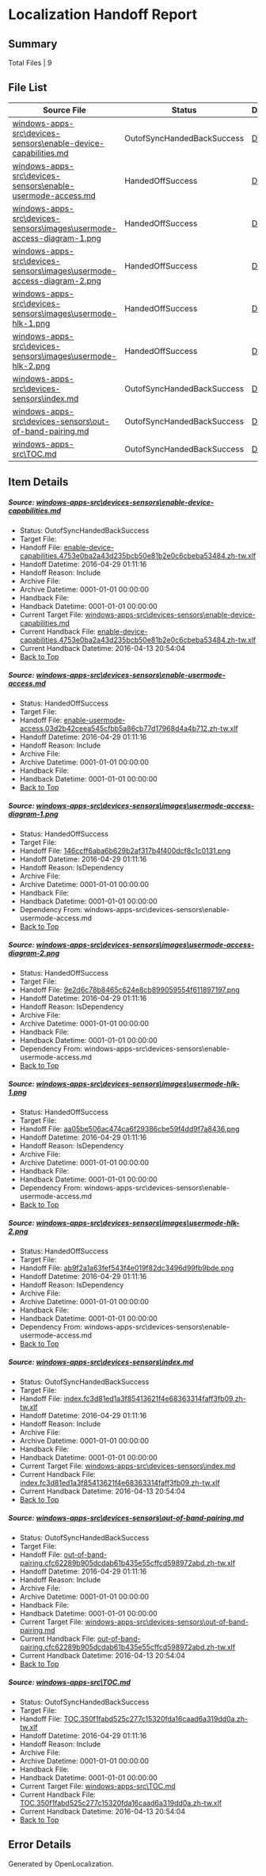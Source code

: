 # <a name='report-top'></a> Localization Handoff Report

## Summary
 Total Files | 9

## File List
 Source File | Status | Details 
 ----------- | ------ | ------- 
 [windows-apps-src\devices-sensors\enable-device-capabilities.md](https://github.com/Microsoft/windows-apps/blob/512b89027f6b707de346fffe104f165074fabcea/windows-apps-src/devices-sensors/enable-device-capabilities.md) | OutofSyncHandedBackSuccess | [Details](#01ccd8dea8b19a52867ce89ba2eb9a1fb2d2a72f2012)
 [windows-apps-src\devices-sensors\enable-usermode-access.md](https://github.com/Microsoft/windows-apps/blob/d6757aba4be1a9e326e9e0dade16663286d24f72/windows-apps-src/devices-sensors/enable-usermode-access.md) | HandedOffSuccess | [Details](#6fd95a8afe8dc9e130a6724d8b6d6c21bf7f701b2013)
 [windows-apps-src\devices-sensors\images\usermode-access-diagram-1.png](https://github.com/Microsoft/windows-apps/blob/c2b981fd795c66e20991a9817d05834772f96cdb/windows-apps-src/devices-sensors/images/usermode-access-diagram-1.png) | HandedOffSuccess | [Details](#146ccff6aba6b629b2af317b4f400dcf8c1c01312044)
 [windows-apps-src\devices-sensors\images\usermode-access-diagram-2.png](https://github.com/Microsoft/windows-apps/blob/c2b981fd795c66e20991a9817d05834772f96cdb/windows-apps-src/devices-sensors/images/usermode-access-diagram-2.png) | HandedOffSuccess | [Details](#9e2d6c78b8465c624e8cb899059554f6118971972045)
 [windows-apps-src\devices-sensors\images\usermode-hlk-1.png](https://github.com/Microsoft/windows-apps/blob/c2b981fd795c66e20991a9817d05834772f96cdb/windows-apps-src/devices-sensors/images/usermode-hlk-1.png) | HandedOffSuccess | [Details](#aa05be506ac474ca6f29386cbe59f4dd9f7a84362046)
 [windows-apps-src\devices-sensors\images\usermode-hlk-2.png](https://github.com/Microsoft/windows-apps/blob/c2b981fd795c66e20991a9817d05834772f96cdb/windows-apps-src/devices-sensors/images/usermode-hlk-2.png) | HandedOffSuccess | [Details](#ab9f2a1a63fef543f4e019f82dc3496d99fb9bde2047)
 [windows-apps-src\devices-sensors\index.md](https://github.com/Microsoft/windows-apps/blob/d6757aba4be1a9e326e9e0dade16663286d24f72/windows-apps-src/devices-sensors/index.md) | OutofSyncHandedBackSuccess | [Details](#ae6ab11963ed06083e581ce42f39ce483d53e0d62048)
 [windows-apps-src\devices-sensors\out-of-band-pairing.md](https://github.com/Microsoft/windows-apps/blob/512b89027f6b707de346fffe104f165074fabcea/windows-apps-src/devices-sensors/out-of-band-pairing.md) | OutofSyncHandedBackSuccess | [Details](#a93b3c07a42ffb9dc45d3ad3b296700470af6d2f2049)
 [windows-apps-src\TOC.md](https://github.com/Microsoft/windows-apps/blob/d6757aba4be1a9e326e9e0dade16663286d24f72/windows-apps-src/TOC.md) | OutofSyncHandedBackSuccess | [Details](#79534f842990f06c2e6e31f3f1924e82c53b42693729)

## Item Details
##### <a name='01ccd8dea8b19a52867ce89ba2eb9a1fb2d2a72f2012'></a> Source: [windows-apps-src\devices-sensors\enable-device-capabilities.md](https://github.com/Microsoft/windows-apps/blob/512b89027f6b707de346fffe104f165074fabcea/windows-apps-src/devices-sensors/enable-device-capabilities.md)
* Status: OutofSyncHandedBackSuccess
* Target File: 
* Handoff File: [enable-device-capabilities.4753e0ba2a43d235bcb50e81b2e0c6cbeba53484.zh-tw.xlf](https://github.com/Microsoft/WDG.handoff/blob/285aac802b726a24bd1d3d6efbba5cb0b4b5d6b7/ol-handoff/Microsoft/windows-apps.zh-tw/master/enable-device-capabilities.4753e0ba2a43d235bcb50e81b2e0c6cbeba53484.zh-tw.xlf)
* Handoff Datetime: 2016-04-29 01:11:16
* Handoff Reason: Include
* Archive File: 
* Archive Datetime: 0001-01-01 00:00:00
* Handback File: 
* Handback Datetime: 0001-01-01 00:00:00
* Current Target File: [windows-apps-src\devices-sensors\enable-device-capabilities.md](https://github.com/Microsoft/windows-apps.zh-tw/blob/e9e3a968e3039e1db4b1eaa7a24f6617bec63ac3/windows-apps-src/devices-sensors/enable-device-capabilities.md)
* Current Handback File: [enable-device-capabilities.4753e0ba2a43d235bcb50e81b2e0c6cbeba53484.zh-tw.xlf](https://github.com/Microsoft/WDG.handback/blob/7e7ac617531cad1a899ee4aa209128c56d157317/ol-handback/Microsoft/windows-apps.zh-tw/master/enable-device-capabilities.4753e0ba2a43d235bcb50e81b2e0c6cbeba53484.zh-tw.xlf)
* Current Handback Datetime: 2016-04-13 20:54:04
* [Back to Top](#report-top)

##### <a name='6fd95a8afe8dc9e130a6724d8b6d6c21bf7f701b2013'></a> Source: [windows-apps-src\devices-sensors\enable-usermode-access.md](https://github.com/Microsoft/windows-apps/blob/d6757aba4be1a9e326e9e0dade16663286d24f72/windows-apps-src/devices-sensors/enable-usermode-access.md)
* Status: HandedOffSuccess
* Target File: 
* Handoff File: [enable-usermode-access.03d2b42ceea545cfbb5a86cb77d17968d4a4b712.zh-tw.xlf](https://github.com/Microsoft/WDG.handoff/blob/285aac802b726a24bd1d3d6efbba5cb0b4b5d6b7/ol-handoff/Microsoft/windows-apps.zh-tw/master/enable-usermode-access.03d2b42ceea545cfbb5a86cb77d17968d4a4b712.zh-tw.xlf)
* Handoff Datetime: 2016-04-29 01:11:16
* Handoff Reason: Include
* Archive File: 
* Archive Datetime: 0001-01-01 00:00:00
* Handback File: 
* Handback Datetime: 0001-01-01 00:00:00
* [Back to Top](#report-top)

##### <a name='146ccff6aba6b629b2af317b4f400dcf8c1c01312044'></a> Source: [windows-apps-src\devices-sensors\images\usermode-access-diagram-1.png](https://github.com/Microsoft/windows-apps/blob/c2b981fd795c66e20991a9817d05834772f96cdb/windows-apps-src/devices-sensors/images/usermode-access-diagram-1.png)
* Status: HandedOffSuccess
* Target File: 
* Handoff File: [146ccff6aba6b629b2af317b4f400dcf8c1c0131.png](https://github.com/Microsoft/WDG.handoff/blob/285aac802b726a24bd1d3d6efbba5cb0b4b5d6b7/ol-handoff/Microsoft/windows-apps.zh-tw/master/146ccff6aba6b629b2af317b4f400dcf8c1c0131.png)
* Handoff Datetime: 2016-04-29 01:11:16
* Handoff Reason: IsDependency
* Archive File: 
* Archive Datetime: 0001-01-01 00:00:00
* Handback File: 
* Handback Datetime: 0001-01-01 00:00:00
* Dependency From: windows-apps-src\devices-sensors\enable-usermode-access.md
* [Back to Top](#report-top)

##### <a name='9e2d6c78b8465c624e8cb899059554f6118971972045'></a> Source: [windows-apps-src\devices-sensors\images\usermode-access-diagram-2.png](https://github.com/Microsoft/windows-apps/blob/c2b981fd795c66e20991a9817d05834772f96cdb/windows-apps-src/devices-sensors/images/usermode-access-diagram-2.png)
* Status: HandedOffSuccess
* Target File: 
* Handoff File: [9e2d6c78b8465c624e8cb899059554f611897197.png](https://github.com/Microsoft/WDG.handoff/blob/285aac802b726a24bd1d3d6efbba5cb0b4b5d6b7/ol-handoff/Microsoft/windows-apps.zh-tw/master/9e2d6c78b8465c624e8cb899059554f611897197.png)
* Handoff Datetime: 2016-04-29 01:11:16
* Handoff Reason: IsDependency
* Archive File: 
* Archive Datetime: 0001-01-01 00:00:00
* Handback File: 
* Handback Datetime: 0001-01-01 00:00:00
* Dependency From: windows-apps-src\devices-sensors\enable-usermode-access.md
* [Back to Top](#report-top)

##### <a name='aa05be506ac474ca6f29386cbe59f4dd9f7a84362046'></a> Source: [windows-apps-src\devices-sensors\images\usermode-hlk-1.png](https://github.com/Microsoft/windows-apps/blob/c2b981fd795c66e20991a9817d05834772f96cdb/windows-apps-src/devices-sensors/images/usermode-hlk-1.png)
* Status: HandedOffSuccess
* Target File: 
* Handoff File: [aa05be506ac474ca6f29386cbe59f4dd9f7a8436.png](https://github.com/Microsoft/WDG.handoff/blob/285aac802b726a24bd1d3d6efbba5cb0b4b5d6b7/ol-handoff/Microsoft/windows-apps.zh-tw/master/aa05be506ac474ca6f29386cbe59f4dd9f7a8436.png)
* Handoff Datetime: 2016-04-29 01:11:16
* Handoff Reason: IsDependency
* Archive File: 
* Archive Datetime: 0001-01-01 00:00:00
* Handback File: 
* Handback Datetime: 0001-01-01 00:00:00
* Dependency From: windows-apps-src\devices-sensors\enable-usermode-access.md
* [Back to Top](#report-top)

##### <a name='ab9f2a1a63fef543f4e019f82dc3496d99fb9bde2047'></a> Source: [windows-apps-src\devices-sensors\images\usermode-hlk-2.png](https://github.com/Microsoft/windows-apps/blob/c2b981fd795c66e20991a9817d05834772f96cdb/windows-apps-src/devices-sensors/images/usermode-hlk-2.png)
* Status: HandedOffSuccess
* Target File: 
* Handoff File: [ab9f2a1a63fef543f4e019f82dc3496d99fb9bde.png](https://github.com/Microsoft/WDG.handoff/blob/285aac802b726a24bd1d3d6efbba5cb0b4b5d6b7/ol-handoff/Microsoft/windows-apps.zh-tw/master/ab9f2a1a63fef543f4e019f82dc3496d99fb9bde.png)
* Handoff Datetime: 2016-04-29 01:11:16
* Handoff Reason: IsDependency
* Archive File: 
* Archive Datetime: 0001-01-01 00:00:00
* Handback File: 
* Handback Datetime: 0001-01-01 00:00:00
* Dependency From: windows-apps-src\devices-sensors\enable-usermode-access.md
* [Back to Top](#report-top)

##### <a name='ae6ab11963ed06083e581ce42f39ce483d53e0d62048'></a> Source: [windows-apps-src\devices-sensors\index.md](https://github.com/Microsoft/windows-apps/blob/d6757aba4be1a9e326e9e0dade16663286d24f72/windows-apps-src/devices-sensors/index.md)
* Status: OutofSyncHandedBackSuccess
* Target File: 
* Handoff File: [index.fc3d81ed1a3f85413621f4e68363314faff3fb09.zh-tw.xlf](https://github.com/Microsoft/WDG.handoff/blob/285aac802b726a24bd1d3d6efbba5cb0b4b5d6b7/ol-handoff/Microsoft/windows-apps.zh-tw/master/index.fc3d81ed1a3f85413621f4e68363314faff3fb09.zh-tw.xlf)
* Handoff Datetime: 2016-04-29 01:11:16
* Handoff Reason: Include
* Archive File: 
* Archive Datetime: 0001-01-01 00:00:00
* Handback File: 
* Handback Datetime: 0001-01-01 00:00:00
* Current Target File: [windows-apps-src\devices-sensors\index.md](https://github.com/Microsoft/windows-apps.zh-tw/blob/e9e3a968e3039e1db4b1eaa7a24f6617bec63ac3/windows-apps-src/devices-sensors/index.md)
* Current Handback File: [index.fc3d81ed1a3f85413621f4e68363314faff3fb09.zh-tw.xlf](https://github.com/Microsoft/WDG.handback/blob/7e7ac617531cad1a899ee4aa209128c56d157317/ol-handback/Microsoft/windows-apps.zh-tw/master/index.fc3d81ed1a3f85413621f4e68363314faff3fb09.zh-tw.xlf)
* Current Handback Datetime: 2016-04-13 20:54:04
* [Back to Top](#report-top)

##### <a name='a93b3c07a42ffb9dc45d3ad3b296700470af6d2f2049'></a> Source: [windows-apps-src\devices-sensors\out-of-band-pairing.md](https://github.com/Microsoft/windows-apps/blob/512b89027f6b707de346fffe104f165074fabcea/windows-apps-src/devices-sensors/out-of-band-pairing.md)
* Status: OutofSyncHandedBackSuccess
* Target File: 
* Handoff File: [out-of-band-pairing.cfc62289b905dcdab61b435e55cffcd598972abd.zh-tw.xlf](https://github.com/Microsoft/WDG.handoff/blob/285aac802b726a24bd1d3d6efbba5cb0b4b5d6b7/ol-handoff/Microsoft/windows-apps.zh-tw/master/out-of-band-pairing.cfc62289b905dcdab61b435e55cffcd598972abd.zh-tw.xlf)
* Handoff Datetime: 2016-04-29 01:11:16
* Handoff Reason: Include
* Archive File: 
* Archive Datetime: 0001-01-01 00:00:00
* Handback File: 
* Handback Datetime: 0001-01-01 00:00:00
* Current Target File: [windows-apps-src\devices-sensors\out-of-band-pairing.md](https://github.com/Microsoft/windows-apps.zh-tw/blob/e9e3a968e3039e1db4b1eaa7a24f6617bec63ac3/windows-apps-src/devices-sensors/out-of-band-pairing.md)
* Current Handback File: [out-of-band-pairing.cfc62289b905dcdab61b435e55cffcd598972abd.zh-tw.xlf](https://github.com/Microsoft/WDG.handback/blob/7e7ac617531cad1a899ee4aa209128c56d157317/ol-handback/Microsoft/windows-apps.zh-tw/master/out-of-band-pairing.cfc62289b905dcdab61b435e55cffcd598972abd.zh-tw.xlf)
* Current Handback Datetime: 2016-04-13 20:54:04
* [Back to Top](#report-top)

##### <a name='79534f842990f06c2e6e31f3f1924e82c53b42693729'></a> Source: [windows-apps-src\TOC.md](https://github.com/Microsoft/windows-apps/blob/d6757aba4be1a9e326e9e0dade16663286d24f72/windows-apps-src/TOC.md)
* Status: OutofSyncHandedBackSuccess
* Target File: 
* Handoff File: [TOC.350f1fabd525c277c15320fda16caad6a319dd0a.zh-tw.xlf](https://github.com/Microsoft/WDG.handoff/blob/285aac802b726a24bd1d3d6efbba5cb0b4b5d6b7/ol-handoff/Microsoft/windows-apps.zh-tw/master/TOC.350f1fabd525c277c15320fda16caad6a319dd0a.zh-tw.xlf)
* Handoff Datetime: 2016-04-29 01:11:16
* Handoff Reason: Include
* Archive File: 
* Archive Datetime: 0001-01-01 00:00:00
* Handback File: 
* Handback Datetime: 0001-01-01 00:00:00
* Current Target File: [windows-apps-src\TOC.md](https://github.com/Microsoft/windows-apps.zh-tw/blob/e9e3a968e3039e1db4b1eaa7a24f6617bec63ac3/windows-apps-src/TOC.md)
* Current Handback File: [TOC.350f1fabd525c277c15320fda16caad6a319dd0a.zh-tw.xlf](https://github.com/Microsoft/WDG.handback/blob/7e7ac617531cad1a899ee4aa209128c56d157317/ol-handback/Microsoft/windows-apps.zh-tw/master/TOC.350f1fabd525c277c15320fda16caad6a319dd0a.zh-tw.xlf)
* Current Handback Datetime: 2016-04-13 20:54:04
* [Back to Top](#report-top)


## Error Details

Generated by OpenLocalization.
